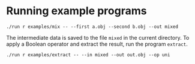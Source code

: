 # Running example programs

```
./run r examples/mix -- --first a.obj --second b.obj --out mixed
```

The intermediate data is saved to the file `mixed` in the current directory. To apply a Boolean operator and extract the result, run the program `extract`.

```
./run r examples/extract -- --in mixed --out out.obj --op uni
```
